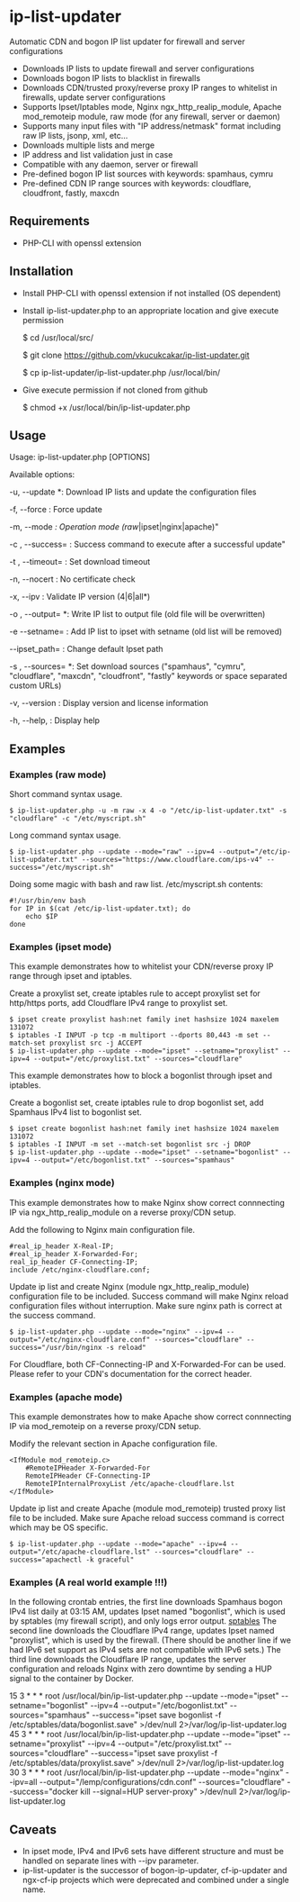 # ip-list-updater

Automatic CDN and bogon IP list updater for firewall and server configurations

* Downloads IP lists to update firewall and server configurations
* Downloads bogon IP lists to blacklist in firewalls
* Downloads CDN/trusted proxy/reverse proxy IP ranges to whitelist in firewalls, update server configurations
* Supports Ipset/Iptables mode, Nginx ngx_http_realip_module, Apache mod_remoteip module, raw mode (for any firewall, server or daemon)
* Supports many input files with "IP address/netmask" format including raw IP lists, jsonp, xml, etc...
* Downloads multiple lists and merge
* IP address and list validation just in case
* Compatible with any daemon, server or firewall
* Pre-defined bogon IP list sources with keywords: spamhaus, cymru
* Pre-defined CDN IP range sources with keywords: cloudflare, cloudfront, fastly, maxcdn

## Requirements

* PHP-CLI with openssl extension

## Installation

* Install PHP-CLI with openssl extension if not installed (OS dependent)
	
* Install ip-list-updater.php to an appropriate location and give execute permission

	$ cd /usr/local/src/

	$ git clone https://github.com/vkucukcakar/ip-list-updater.git	

	$ cp ip-list-updater/ip-list-updater.php /usr/local/bin/
	
* Give execute permission if not cloned from github

	$ chmod +x /usr/local/bin/ip-list-updater.php
	

## Usage

Usage: ip-list-updater.php [OPTIONS]

Available options:

-u, --update                          *: Download IP lists and update the configuration files

-f, --force                            : Force update

-m, --mode                            *: Operation mode (raw*|ipset|nginx|apache)"

-c <command>, --success=<command>      : Success command to execute after a successful update"

-t <seconds>, --timeout=<seconds>      : Set download timeout

-n, --nocert                           : No certificate check

-x, --ipv                              : Validate IP version (4|6|all*)

-o <filename>, --output=<filename>    *: Write IP list to output file (old file will be overwritten)

-e <setname> --setname=<setname>       : Add IP list to ipset with setname (old list will be removed)

--ipset_path=<path>                    : Change default Ipset path
				
-s <urls>, --sources=<urls>           *: Set download sources ("spamhaus", "cymru", "cloudflare", "maxcdn", "cloudfront", "fastly" keywords or space separated custom URLs)
 
-v, --version                          : Display version and license information

-h, --help,                            : Display help

 
## Examples

### Examples (raw mode)

Short command syntax usage.

	$ ip-list-updater.php -u -m raw -x 4 -o "/etc/ip-list-updater.txt" -s "cloudflare" -c "/etc/myscript.sh"
	
Long command syntax usage.
	
	$ ip-list-updater.php --update --mode="raw" --ipv=4 --output="/etc/ip-list-updater.txt" --sources="https://www.cloudflare.com/ips-v4" --success="/etc/myscript.sh"

	
Doing some magic with bash and raw list. /etc/myscript.sh contents:	
	
	#!/usr/bin/env bash
	for IP in $(cat /etc/ip-list-updater.txt); do
		echo $IP
	done
	
### Examples (ipset mode)

This example demonstrates how to whitelist your CDN/reverse proxy IP range through ipset and iptables.

Create a proxylist set, create iptables rule to accept proxylist set for http/https ports, add Cloudflare IPv4 range to proxylist set.

	$ ipset create proxylist hash:net family inet hashsize 1024 maxelem 131072
	$ iptables -I INPUT -p tcp -m multiport --dports 80,443 -m set --match-set proxylist src -j ACCEPT
	$ ip-list-updater.php --update --mode="ipset" --setname="proxylist" --ipv=4 --output="/etc/proxylist.txt" --sources="cloudflare"

This example demonstrates how to block a bogonlist through ipset and iptables.

Create a bogonlist set, create iptables rule to drop bogonlist set, add Spamhaus IPv4 list to bogonlist set. 	
	
	$ ipset create bogonlist hash:net family inet hashsize 1024 maxelem 131072
	$ iptables -I INPUT -m set --match-set bogonlist src -j DROP
	$ ip-list-updater.php --update --mode="ipset" --setname="bogonlist" --ipv=4 --output="/etc/bogonlist.txt" --sources="spamhaus"

### Examples (nginx mode)

This example demonstrates how to make Nginx show correct connnecting IP via ngx_http_realip_module on a reverse proxy/CDN setup. 

Add the following to Nginx main configuration file.

	#real_ip_header X-Real-IP;
	#real_ip_header X-Forwarded-For;
	real_ip_header CF-Connecting-IP;
	include /etc/nginx-cloudflare.conf;

Update ip list and create Nginx (module ngx_http_realip_module) configuration file to be included. 
Success command will make Nginx reload configuration files without interruption. Make sure nginx path is correct at the success command.

	$ ip-list-updater.php --update --mode="nginx" --ipv=4 --output="/etc/nginx-cloudflare.conf" --sources="cloudflare" --success="/usr/bin/nginx -s reload"

For Cloudflare, both CF-Connecting-IP and X-Forwarded-For can be used. Please refer to your CDN's documentation for the correct header.
	
### Examples (apache mode)

This example demonstrates how to make Apache show correct connnecting IP via mod_remoteip on a reverse proxy/CDN setup. 

Modify the relevant section in Apache configuration file.

	<IfModule mod_remoteip.c>
		#RemoteIPHeader X-Forwarded-For
		RemoteIPHeader CF-Connecting-IP
		RemoteIPInternalProxyList /etc/apache-cloudflare.lst
	</IfModule>

Update ip list and create Apache (module mod_remoteip) trusted proxy list file to be included. 
Make sure Apache reload success command is correct which may be OS specific.

	$ ip-list-updater.php --update --mode="apache" --ipv=4 --output="/etc/apache-cloudflare.lst" --sources="cloudflare" --success="apachectl -k graceful"

### Examples (A real world example !!!)

In the following crontab entries, the first line downloads Spamhaus bogon IPv4 list daily at 03:15 AM, updates Ipset named "bogonlist", which is used by sptables (my firewall script), and only logs error output. [sptables](https://github.com/vkucukcakar/sptables)
The second line downloads the Cloudflare IPv4 range, updates Ipset named "proxylist", which is used by the firewall. (There should be another line if we had IPv6 set support as IPv4 sets are not compatible with IPv6 sets.)
The third line downloads the Cloudflare IP range, updates the server configuration and reloads Nginx with zero downtime by sending a HUP signal to the container by Docker.

15 3 * * * root /usr/local/bin/ip-list-updater.php --update --mode="ipset" --setname="bogonlist" --ipv=4 --output="/etc/bogonlist.txt" --sources="spamhaus" --success="ipset save bogonlist -f /etc/sptables/data/bogonlist.save" >/dev/null 2>/var/log/ip-list-updater.log
45 3 * * * root /usr/local/bin/ip-list-updater.php --update --mode="ipset" --setname="proxylist" --ipv=4 --output="/etc/proxylist.txt" --sources="cloudflare" --success="ipset save proxylist -f /etc/sptables/data/proxylist.save" >/dev/null 2>/var/log/ip-list-updater.log
30 3 * * * root /usr/local/bin/ip-list-updater.php --update --mode="nginx" --ipv=all --output="/lemp/configurations/cdn.conf" --sources="cloudflare" --success="docker kill --signal=HUP server-proxy" >/dev/null 2>/var/log/ip-list-updater.log

## Caveats

* In ipset mode, IPv4 and IPv6 sets have different structure and must be handled on separate lines with --ipv parameter.
* ip-list-updater is the successor of bogon-ip-updater, cf-ip-updater and ngx-cf-ip projects which were deprecated and combined under a single name. 
